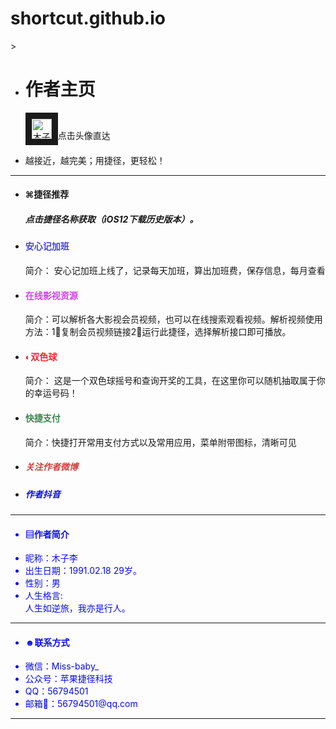 # shortcut.github.io

<html>>

<head>

</head>
<body>

<div class="container rounded">

<ul class="list-group">
  <li class="list-group-item"><h1>作者主页</h1><p>
<a href="https://jiejinghe.com/users/6563404841">
<img  border="10" src="https://i.loli.net/2019/06/27/5d14b5b33217297297.jpeg" alt="木子李" width="32" height="32"></a>点击头像直达</p></li>
  <li class="list-group-item">越接近，越完美；用捷径，更轻松！</li></ul>
<hr>
<ul class="list-group">  <li class="list-group-item"><h4></i>

⌘捷径推荐</h4><h5>点击捷径名称获取（iOS12下载历史版本）。</h5></li>
 <li class="list-group-item">
</ a><a style="color: #4843e0;text-decoration:none;" href="https://jiejinghe.com/shortcuts/5130922633"><h4> 安心记加班</h4></ a>
<a <h5>简介： 安心记加班上线了，记录每天加班，算出加班费，保存信息，每月查看</h5></ a>
</li>
<li class="list-group-item">
</ a><a style="color: #cf44ea;text-decoration:none;" href="https://www.icloud.com/shortcuts/63daae50ef8c43038a67c19224cef537"><h4> 在线影视资源</h4></ a>
<a <h5>简介：‍可‍以‍解析‍各大影视会员视频‍，也可以在线搜索观看视频。解析视频使用方法：1⃣️复制会员视频链接2⃣️运行此捷径，选择解析接口即可播放。</h5></ a>
</li>
<li class="list-group-item">
</ a><a style="color: #ee2828;text-decoration:none;" href="https://jiejinghe.com/shortcuts/7076318015"><h4> ◐双色球</h4></ a>
<a <h5>简介： 这是一个双色球摇号和查询开奖的工具，在这里你可以随机抽取属于你的幸运号码！</h5></ a>
</li>
<li class="list-group-item">
</ a><a style="color: #3f844e;text-decoration:none;" href="https://jiejinghe.com/shortcuts/3548598087"><h4> 快捷支付</h4></ a>
<a <h5>简介：‍快捷‍打开‍常用‍支付‍方式‍以及‍常用‍应用，‍菜单‍附带‍图标，‍‍清晰‍可见</h5></ a>
</li>
  <li class="list-group-item">
<a style="color: #d23f3f;text-decoration:none;" href="https://weibo.com/u/5090561214"><h5> 关注作者微博 </h5></ a> </li>
  <li class="list-group-item">
</ a><a style="color: #080ced;text-decoration:none;" href="https://www.iesdouyin.com/share/user/93853200610?u_code=14cmha85d&utm_campaign=client_share&app=aweme&utm_medium=ios&tt_from=copy&utm_source=copy"><h5> 作者抖音 </h5></ a></li></ul>
</ul> <hr>
<ul class="list-group">
  <li class="list-group-item"><h4>
<i class="❖"></i> ▤作者简介</h4></li>
  <li class="list-group-item">
昵称：木子李
</li>
  <li class="list-group-item">
出生日期：1991.02.18 29岁。</li>
  <li class="list-group-item">
  性别：男</li>
  <li class="list-group-item">
人生格言:
<div class="table-responsive">
<tr><th> 人生如逆旅，我亦是行人。 </th>

</tr>
</table></div>
</li>
</ul>
<hr>

<ul class="list-group">  <li class="list-group-item"><h4></i> ☻联系方式</h4></li>
  <li class="list-group-item">
微信：Miss-baby_ </li>
 <li class="list-group-item">
公众号：苹果捷径科技</li>
  <li class="list-group-item">
QQ：56794501</li>
  <li class="list-group-item">
邮箱📮：56794501@qq.com </li>
</tr>
</table></div>
</li>
</ul>
<hr>

</div>

</body>
</html>
